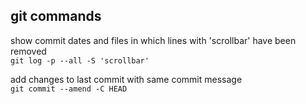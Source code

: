## git commands
show commit dates and files in which lines with 'scrollbar' have been removed<br>
`git log -p --all -S 'scrollbar'`

add changes to last commit with same commit message<br>
`git commit --amend -C HEAD` 

